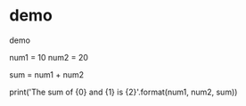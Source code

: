 # demo
demo

num1 = 10
num2 = 20

sum = num1 + num2

print('The sum of {0} and {1} is {2}'.format(num1, num2, sum))
